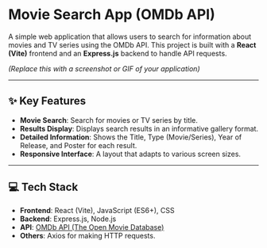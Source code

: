 # Movie Search App (OMDb API)

A simple web application that allows users to search for information about movies and TV series using the OMDb API. This project is built with a **React (Vite)** frontend and an **Express.js** backend to handle API requests.


*(Replace this with a screenshot or GIF of your application)*

---

## ✨ Key Features

* **Movie Search**: Search for movies or TV series by title.
* **Results Display**: Displays search results in an informative gallery format.
* **Detailed Information**: Shows the Title, Type (Movie/Series), Year of Release, and Poster for each result.
* **Responsive Interface**: A layout that adapts to various screen sizes.

---

## 💻 Tech Stack

* **Frontend**: React (Vite), JavaScript (ES6+), CSS
* **Backend**: Express.js, Node.js
* **API**: [OMDb API (The Open Movie Database)](http://www.omdbapi.com/)
* **Others**: Axios for making HTTP requests.